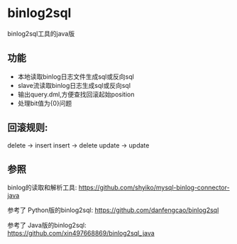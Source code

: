 # binlog2sql
binlog2sql工具的java版

## 功能
* 本地读取binlog日志文件生成sql或反向sql
* slave流读取binlog日志生成sql或反向sql
* 输出query.dml,方便查找回滚起始position
* 处理bit值为{0}问题

## 回滚规则:
delete -> insert
insert -> delete
update -> update

## 参照
binlog的读取和解析工具: https://github.com/shyiko/mysql-binlog-connector-java

参考了 Python版的binlog2sql: https://github.com/danfengcao/binlog2sql

参考了 Java版的binlog2sql: https://github.com/xin497668869/binlog2sql_java